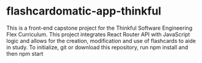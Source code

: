 # flashcardomatic-app-thinkful
This is a front-end capstone project for the Thinkful Software Engineering Flex Curriculum. This project integrates React Router API with JavaScript logic and allows for the creation, modification and use of flashcards to aide in study.  To initialize, git or download this repository, run npm install and then npm start
